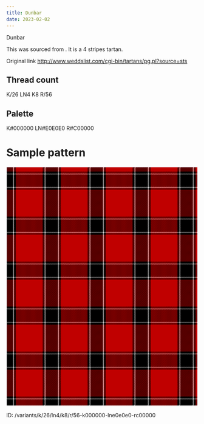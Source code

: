 ```yaml
---
title: Dunbar
date: 2023-02-02
---
```

Dunbar

This was sourced from <no value>.  It is a 4 stripes tartan.

Original link http://www.weddslist.com/cgi-bin/tartans/pg.pl?source=sts

## Thread count
K/26 LN4 K8 R/56

## Palette
K#000000 LN#E0E0E0 R#C00000

# Sample pattern

![Tartan detail](tartan.png "K/26 LN4 K8 R/56 tartan")

ID: /variants/k/26/ln4/k8/r/56-k000000-lne0e0e0-rc00000